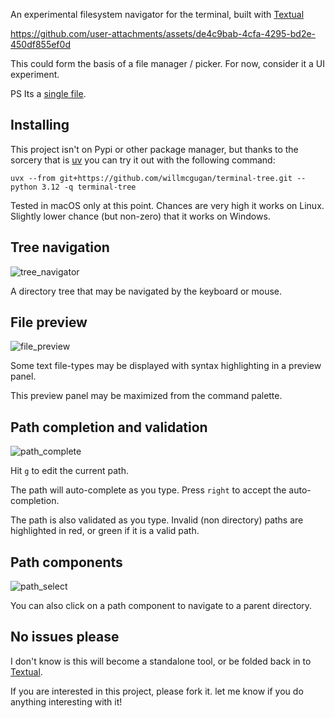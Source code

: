 
An experimental filesystem navigator for the terminal, built with [Textual](https://github.com/textualize/textual)


https://github.com/user-attachments/assets/de4c9bab-4cfa-4295-bd2e-450df855ef0d

This could form the basis of a file manager / picker.
For now, consider it a UI experiment.

PS Its a [single file](https://github.com/willmcgugan/terminal-tree/blob/main/tree.py).

## Installing

This project isn't on Pypi or other package manager, but thanks to the sorcery that is [uv](https://docs.astral.sh/uv/guides/tools/) you can try it out with the following command:

```
uvx --from git+https://github.com/willmcgugan/terminal-tree.git --python 3.12 -q terminal-tree
```

Tested in macOS only at this point. Chances are very high it works on Linux. Slightly lower chance (but non-zero) that it works on Windows.

## Tree navigation

![tree_navigator](https://github.com/user-attachments/assets/52705568-4d1b-47e5-9d5b-d7bfe8ad509e)

A directory tree that may be navigated by the keyboard or mouse.

## File preview

![file_preview](https://github.com/user-attachments/assets/79d2d351-abca-45f6-82b2-5c7a82fef316)

Some text file-types may be displayed with syntax highlighting in a preview panel.

This preview panel may be maximized from the command palette.

## Path completion and validation

![path_complete](https://github.com/user-attachments/assets/6ae4a414-9b4d-4b5d-812a-fdb8ddf3381c)

Hit `g` to edit the current path.

The path will auto-complete as you type. Press `right` to accept the auto-completion.

The path is also validated as you type. Invalid (non directory) paths are highlighted in red, or green if it is a valid path.

## Path components

![path_select](https://github.com/user-attachments/assets/6310badf-a5ba-43fc-a8fd-97cce69ad161)


You can also click on a path component to navigate to a parent directory.

## No issues please

I don't know is this will become a standalone tool, or be folded back in to [Textual](https://github.com/textualize/textual).

If you are interested in this project, please fork it. let me know if you do anything interesting with it!
